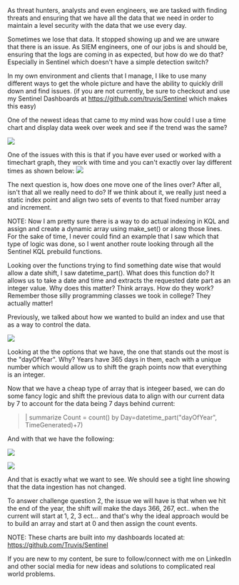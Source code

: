 As threat hunters, analysts and even engineers, we are tasked with finding threats and ensuring that we have all the data that we need in order to maintain a level security with the data that we use every day.

Sometimes we lose that data. It stopped showing up and we are unware that there is an issue. As SIEM engineers, one of our jobs is and should be, ensuring that the logs are coming in as expected, but how do we do that? Especially in Sentinel which doesn't have a simple detection switch?

In my own environment and clients that I manage, I like to use many different ways to get the whole picture and have the ability to quickly drill down and find issues. (if you are not currently, be sure to checkout and use my Sentinel Dashboards at https://github.com/truvis/Sentinel which makes this easy)

One of the newest ideas that came to my mind was how could I use a time chart and display data week over week and see if the trend was the same?

![](https://media.licdn.com/dms/image/D4E12AQFYXJXgZaHMCg/article-inline_image-shrink_1500_2232/0/1680978954512?e=1690416000&v=beta&t=OAUG_J31sGqFQ22iYx19A25Q01gzq09hb4GFzoG4y8Y)

One of the issues with this is that if you have ever used or worked with a timechart graph, they work with time and you can't exactly over lay different times as shown below:
![](https://media.licdn.com/dms/image/D4E12AQE_QPHjzmb78Q/article-inline_image-shrink_1500_2232/0/1680978243378?e=1690416000&v=beta&t=OizCmCRWqdTIVXzS9Gea68Pms754lkqpvwbYUByTskI)

The next question is, how does one move one of the lines over? After all, isn't that all we really need to do? If we think about it, we really just need a static index point and align two sets of events to that fixed number array and increment.

NOTE: Now I am pretty sure there is a way to do actual indexing in KQL and assign and create a dynamic array using make_set() or along those lines. For the sake of time, I never could find an example that I saw which that type of logic was done, so I went another route looking through all the Sentinel KQL prebuild functions.

Looking over the functions trying to find something date wise that would allow a date shift, I saw datetime_part(). What does this function do? It allows us to take a date and time and extracts the requested date part as an integer value. Why does this matter? Think arrays. How do they work? Remember those silly programming classes we took in college? They actually matter!

Previously, we talked about how we wanted to build an index and use that as a way to control the data.

![](https://media.licdn.com/dms/image/D4E12AQEKh__xUomP3A/article-inline_image-shrink_1500_2232/0/1680978781560?e=1690416000&v=beta&t=ffRCVpoYhIwQiZIh3akq8y498FHy1BvsBNxAQGzd7PI)

Looking at the the options that we have, the one that stands out the most is the "dayOfYear". Why? Years have 365 days in them, each with a unique number which would allow us to shift the graph points now that everything is an integer.

Now that we have a cheap type of array that is integeer based, we can do some fancy logic and shift the previous data to align with our current data by 7 to account for the data being 7 days behind current:

> | summarize Count = count() by Day=datetime_part("dayOfYear", TimeGenerated)+7)

And with that we have the following:

![](https://media.licdn.com/dms/image/D4E12AQF7plqsBVYCCQ/article-inline_image-shrink_1500_2232/0/1680979375204?e=1690416000&v=beta&t=DQwAx4UVA67oGRy3WoR4-uwqqtV8wBtR3EVM5hRDIOk)

![](https://media.licdn.com/dms/image/D4E12AQH4aJWphaVRxQ/article-inline_image-shrink_1500_2232/0/1680979416817?e=1690416000&v=beta&t=TXiw1d5t4zu6eksYSKso3MU0IzNU0pVuAFZL1OFenzo)

And that is exactly what we want to see. We should see a tight line showing that the data ingestion has not changed.

To answer challenge question 2, the issue we will have is that when we hit the end of the year, the shift will make the days 366, 267, ect.. when the current will start at 1, 2, 3 ect... and that's why the ideal approach would be to build an array and start at 0 and then assign the count events.

NOTE: These charts are built into my dashboards located at: https://github.com/Truvis/Sentinel

If you are new to my content, be sure to follow/connect with me on LinkedIn and other social media for new ideas and solutions to complicated real world problems.
